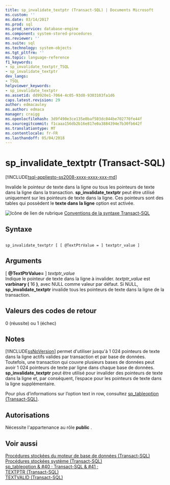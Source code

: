 ```yaml
---
title: sp_invalidate_textptr (Transact-SQL) | Documents Microsoft
ms.custom: ''
ms.date: 03/14/2017
ms.prod: sql
ms.prod_service: database-engine
ms.component: system-stored-procedures
ms.reviewer: ''
ms.suite: sql
ms.technology: system-objects
ms.tgt_pltfrm: ''
ms.topic: language-reference
f1_keywords:
- sp_invalidate_textptr_TSQL
- sp_invalidate_textptr
dev_langs:
- TSQL
helpviewer_keywords:
- sp_invalidate_textptr
ms.assetid: dd9920e1-7064-4c05-93d8-9303103fa1d6
caps.latest.revision: 29
author: edmacauley
ms.author: edmaca
manager: craigg
ms.openlocfilehash: 3d9f490e3ce135e0baf503dc044be702770fe44f
ms.sourcegitcommit: f1caaa156db2b16e817e0a3884394e7b30fb642f
ms.translationtype: MT
ms.contentlocale: fr-FR
ms.lasthandoff: 05/04/2018
---
```

# <a name="spinvalidatetextptr-transact-sql"></a>sp_invalidate_textptr (Transact-SQL)
[!INCLUDE[tsql-appliesto-ss2008-xxxx-xxxx-xxx-md](../../includes/tsql-appliesto-ss2008-xxxx-xxxx-xxx-md.md)]

  Invalide le pointeur de texte dans la ligne ou tous les pointeurs de texte dans la ligne dans la transaction. **sp_invalidate_textptr** peut être utilisé uniquement sur les pointeurs de texte dans la ligne. Ces pointeurs sont des tables qui possèdent le **texte dans la ligne** option est activée.  
  
 ![Icône de lien de rubrique](../../database-engine/configure-windows/media/topic-link.gif "Icône lien de rubrique") [Conventions de la syntaxe Transact-SQL](../../t-sql/language-elements/transact-sql-syntax-conventions-transact-sql.md)  
  
## <a name="syntax"></a>Syntaxe  
  
```  
  
sp_invalidate_textptr [ [ @TextPtrValue = ] textptr_value ]  
```  
  
## <a name="arguments"></a>Arguments  
 [  **@TextPtrValue=** ] *textptr_value*  
 Indique le pointeur de texte dans la ligne à invalider. *textptr_value* est **varbinary (** 16 **)**, avec NULL comme valeur par défaut. Si NULL, **sp_invalidate_textptr** invalide tous les pointeurs de texte dans la ligne de la transaction.  
  
## <a name="return-code-values"></a>Valeurs des codes de retour  
 0 (réussite) ou 1 (échec)  
  
## <a name="remarks"></a>Notes  
 [!INCLUDE[ssNoVersion](../../includes/ssnoversion-md.md)] permet d'utiliser jusqu'à 1 024 pointeurs de texte dans la ligne actifs valides par transaction et par base de données. Toutefois, une transaction qui couvre plusieurs bases de données peut avoir 1 024 pointeurs de texte par ligne dans chaque base de données. **sp_invalidate_textptr** peut être utilisé pour invalider des pointeurs de texte dans la ligne et, par conséquent, l’espace pour les pointeurs de texte dans la ligne supplémentaire.  
  
 Pour plus d’informations sur l’option text in row, consultez [sp_tableoption &#40;Transact-SQL&#41;](../../relational-databases/system-stored-procedures/sp-tableoption-transact-sql.md).  
  
## <a name="permissions"></a>Autorisations  
 Nécessite l'appartenance au rôle **public** .  
  
## <a name="see-also"></a>Voir aussi  
 [Procédures stockées du moteur de base de données &#40;Transact-SQL&#41;](../../relational-databases/system-stored-procedures/database-engine-stored-procedures-transact-sql.md)   
 [Procédures stockées système &#40;Transact-SQL&#41;](../../relational-databases/system-stored-procedures/system-stored-procedures-transact-sql.md)   
 [sp_tableoption & #40 ; Transact-SQL & #41 ;](../../relational-databases/system-stored-procedures/sp-tableoption-transact-sql.md)   
 [TEXTPTR &#40;Transact-SQL&#41;](../../t-sql/functions/text-and-image-functions-textptr-transact-sql.md)   
 [TEXTVALID &#40;Transact-SQL&#41;](../../t-sql/functions/text-and-image-functions-textvalid-transact-sql.md)  
  
  

